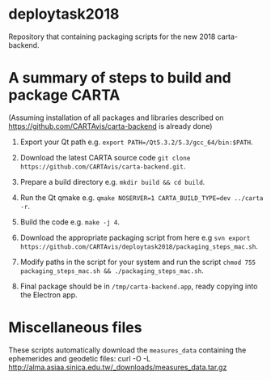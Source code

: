 # deploytask2018
Repository that containing packaging scripts for the new 2018 carta-backend.

# A summary of steps to build and package CARTA
(Assuming installation of all packages and libraries described on https://github.com/CARTAvis/carta-backend is already done)

1. Export your Qt path e.g. `export PATH=/Qt5.3.2/5.3/gcc_64/bin:$PATH`.

2. Download the latest CARTA source code `git clone https://github.com/CARTAvis/carta-backend.git`.

3. Prepare a build directory e.g. `mkdir build && cd build`.

4. Run the Qt qmake e.g. `qmake NOSERVER=1 CARTA_BUILD_TYPE=dev ../carta -r`.

5. Build the code e.g. `make -j 4`.

6. Download the appropriate packaging script from here e.g `svn export https://github.com/CARTAvis/deploytask2018/packaging_steps_mac.sh`.

7. Modify paths in the script for your system and run the script `chmod 755 packaging_steps_mac.sh && ./packaging_steps_mac.sh`.

8. Final package should be in `/tmp/carta-backend.app`, ready copying into the Electron app.

# Miscellaneous files
These scripts automatically download the `measures_data` containing the ephemerides and geodetic files:
curl -O -L http://alma.asiaa.sinica.edu.tw/_downloads/measures_data.tar.gz

